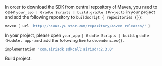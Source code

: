 

In order to download the SDK from central repository of Maven, you need to open ```your_app | Gradle Scripts | build.gradle (Project)``` in your project and add the following repository to ```buildscript { repositories {}}```:

```gradle
maven { url 'http://nexus.yo-star.com/repository/maven-releases/' }
```

In your project, please open ```your_app | Gradle Scripts | build.gradle (Module: app)``` and add the following line to ```dependencies{}```:

```gradle
implementation 'com.airisdk.sdkcall:airisdk:2.3.0'
```
Build project.
